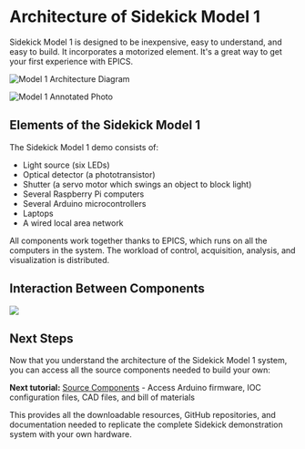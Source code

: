 # Architecture of Sidekick Model 1

Sidekick Model 1 is designed to be inexpensive, easy to understand, and easy to build. It incorporates a motorized element. It's a great way to get your first experience with EPICS.

![Model 1 Architecture Diagram](https://github.com/user-attachments/assets/51731de8-b3de-48f3-980d-987cfd2d19bf)

![Model 1 Annotated Photo](https://github.com/user-attachments/assets/33b43172-3fe0-41c9-9630-338e26a16ea6)

## Elements of the Sidekick Model 1
The Sidekick Model 1 demo consists of:

* Light source (six LEDs)
* Optical detector (a phototransistor)
* Shutter (a servo motor which swings an object to block light)
* Several Raspberry Pi computers
* Several Arduino microcontrollers
* Laptops
* A wired local area network

All components work together thanks to EPICS, which runs on all the computers in the system. The workload of control, acquisition, analysis, and visualization is distributed.

## Interaction Between Components

[![](https://mermaid.ink/img/pako:eNqVVU2PmzAU_CuWc00OgUvFVpXagCBS1KAl2wvswTWmoAJGxnQbbfa_95mPQICkSQ6RM_NmsMePl3dMeciwgaOUv9GYCIkOZpAj-NCUlKXJIkR5VqAoSVNjwai-LKXgv5mx0PVuvXpLQhkbWvH3aSQlIqxa6fpBacJppxSPKQWvJBOtOBKfHhKnpJC8O24UafeIy-rnL0GKGJnWj51lIt9kfxLKDAQ_ytemhuXhtNhzXvpiL64k7PtWvWv35W6VlgzZLGeCSH5b5uwHuphLuHLJ6C2V5W433hr5G7h7laaBWJHQct0K1Ge737i27_FIwur-_dTO2sRZu3SG5HrrQYwtDcH19P-Cq5-oT56oj87i7AeHuSuk3VdXRZQmLJdo1zTOYhiRKlj77lHGPDdQcayfe8tOm9hpIzvtAbvvyFdfz_X7MKxrlm23fl6tvpxevG-nNvczqbrzggTgTEIrXnCu3VPQbpecs2_Itqtq0jo4J7XHAaNdZfQ5po5_Hp91anat8MPz1j6157_KnXc9w9VJDCZHl6Wad08jXMU4h4PnLAzpTfDmZtRMHMPKfQYG8zkUvMdweydqyE9x7QquT3HVac3kHcFwSc1QHeNaj-MlzpjISBLCX9G7qguwjFnGAmzAMmQRqVIZ4CD_gNKqCIlkVpjAy4mNiMDgWWJSSe4dc4oNKSrWFZkJgbcha6s-_gFeJSL8)](https://mermaid.live/edit#pako:eNqVVU2PmzAU_CuWc00OgUvFVpXagCBS1KAl2wvswTWmoAJGxnQbbfa_95mPQICkSQ6RM_NmsMePl3dMeciwgaOUv9GYCIkOZpAj-DCUlKXJIkR5VqAoSVNjwai-LKXgv5mx0PVuvXpLQhkbWvH3aSQlIqxa6fpBacJppxSPKQWvJBOtOBKfHhKnpJC8O24UafeIy-rnL0GKGJnWj51lIt9kfxLKDAQ_ytemhuXhtNhzXvpiL64k7PtWvWv35W6VlgzZLGeCSH5b5uwHuphLuHLJ6C2V5W433hr5G7h7laaBWJHQct0K1Ge737i27_FIwur-_dTO2sRZu3SG5HrrQYwtDcH19P-Cq5-oT56oj87i7AeHuSuk3VdXRZQmLJdo1zTOYhiRKlj77lHGPDdQcayfe8tOm9hpIzvtAbvvyFdfz_X7MKxrlm23fl6tvpxevG-nNvczqbrzggTgTEIrXnCu3VPQbpecs2_Itqtq0jo4J7XHAaNdZfQ5po5_Hp91anat8MPz1j6157_KnXc9w9VJDCZHl6Wad08jXMU4h4PnLAzpTfDmZtRMHMPKfQYG8zkUvMdweydqyE9x7QquT3HVac3kHcFwSc1QHeNaj-MlzpjISBLCX9G7qguwjFnGAmzAMmQRqVIZ4CD_gNKqCIlkVpjAy4mNiMDgWWJSSe4dc4oNKSrWFZkJgbcha6s-_gFeJSL8)

## Next Steps

Now that you understand the architecture of the Sidekick Model 1 system, you can access all the source components needed to build your own:

**Next tutorial:** [Source Components](../model1/model1-source-components.md) - Access Arduino firmware, IOC configuration files, CAD files, and bill of materials

This provides all the downloadable resources, GitHub repositories, and documentation needed to replicate the complete Sidekick demonstration system with your own hardware.